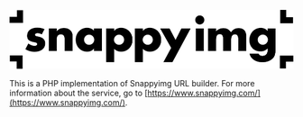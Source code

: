 ![Snappyimg](./logo.png)

This is a PHP implementation of Snappyimg URL builder. For more information about the service, go to [https://www.snappyimg.com/](https://www.snappyimg.com/).
